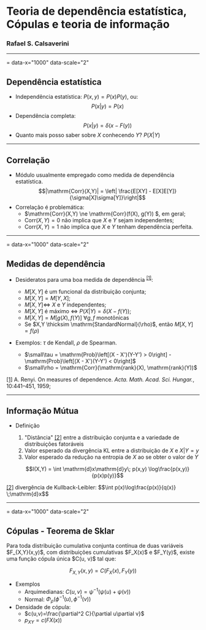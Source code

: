 # Teoria de dependência estatística, Cópulas e teoria de informação
### Rafael S. Calsaverini



---
= data-x="1000" data-scale="2"


## Dependência estatística
* Independência estatística: $P(x,y) = P(x)P(y)$, ou: $$P(x|y) = P(x)$$
* Dependência completa:
    $$P(x|y) = \delta(x - F(y))$$
* Quanto mais posso saber sobre $X$ conhecendo $Y$? $P(X|Y)$

---

## Correlação

* Módulo usualmente empregado como medida de dependência estatística.
    $$|\mathrm{Corr}(X,Y)| = \left| \frac{E[XY] - E[X]E[Y]}{\sigma[X]\sigma[Y]}\right|$$
* Correlação é problemática:
    * $\mathrm{Corr}(X,Y) \ne \mathrm{Corr}(f(X), g(Y)) $, em geral;
    * $\mathrm{Corr}(X,Y) = 0$ não implica que $X$ e $Y$ sejam independentes;
    * $\mathrm{Corr}(X,Y) = 1$ não implica que $X$ e $Y$ tenham dependência perfeita.

---
= data-x="1000" data-scale="2"
## Medidas de dependência

* Desideratos para uma boa medida de dependência <sup><a href="#frenyi" id="renyi">[1]</a></sup>:
    * $M[X,Y]$ é um funcional da distribuição conjunta;
    * $M[X,Y] = M[Y,X]$;
    * $M[X,Y] \Leftrightarrow$ $X$ e $Y$ independentes;
    * $M[X,Y]$ é máximo $\Leftrightarrow$ $P(X|Y) = \delta(X - f(Y))$;
    * $M[X,Y] = M[g(X), f(Y)]$  $\forall g, f$ monotônicas
    * Se $X,Y \thicksim \mathrm{StandardNormal}(\rho)$, então $M[X,Y] = f(\rho)$ 

* Exemplos: $\tau$ de Kendall, $\rho$ de Spearman.
    * $\small\tau = \mathrm{Prob}\left[(X - X')(Y-Y') > 0\right] - \mathrm{Prob}\left[(X - X')(Y-Y') < 0\right]$
    * $\small\rho = \mathrm{Corr}(\mathrm{rank}(X), \mathrm{rank}(Y))$

<div id="footnote">
    <p id="frenyi"><a href="#renyi">[1]</a> A. Renyi. On measures of dependence. <em>Acta. Math. Acad. Sci. Hungar.</em>, 10:441–451, 1959;
</div>


---
## Informação Mútua

* Definição
    1. "Distância" <a href="#fkl" id="kl">[2]</a> entre a distribuição conjunta e a variedade de distribuições fatoráveis
    2. Valor esperado da divergência KL entre a distribuição de $X$ e $X | Y = y$
    3. Valor esperado da redução na entropia de $X$ ao se obter o valor de $Y$

    $$I(X,Y) = \int \mathrm{d}x\mathrm{d}y\; p(x,y) \log\frac{p(x,y)}{p(x)p(y)}$$

<div id="footnote">
    <p id="fkl"><a href="#kl">[2]</a> divergência de Kullback-Leibler:
    $$\int p(x)\log\frac{p(x)}{q(x)} \;\mathrm{d}x$$
</div>

---
= data-x="1000" data-scale="2"

<div id="theorem">
<h2>Cópulas - Teorema de Sklar</h2>
Para toda distribuição cumulativa conjunta contínua de duas variáveis
$F_{X,Y}(x,y)$, com distribuições cumulativas $F_X(x)$ e $F_Y(y)$, existe 
uma função cópula única $C(u, v)$ tal que:

$$F_{X,Y}(x,y) = C(F_X(x), F_Y(y))$$
</div>

* Exemplos
    * Arquimedianas: $C(u,v) = \psi^{-1}(\psi(u) + \psi(v))$
    * Normal: $\Phi_{\rho}(\phi^{-1}(u), \phi^{-1}(v))$
* Densidade de cópula: 
    * $c(u,v)=\frac{\partial^2 C}{\partial u\partial v}$
    * $p_{XY} = c(F{X}(x))$

